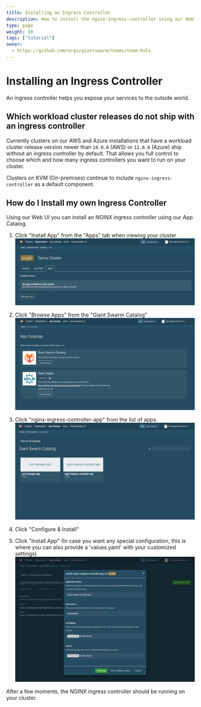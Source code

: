 ```yaml
---
title: Installing an Ingress Controller
description: How to install the nginx-ingress-controller using our Web UI
type: page
weight: 50
tags: ["tutorial"]
owner:
  - https://github.com/orgs/giantswarm/teams/team-halo
---
```


# Installing an Ingress Controller

An ingress controller helps you expose your services to the outside world.

## Which workload cluster releases do not ship with an ingress controller

Currently clusters on our AWS and Azure installations that have a workload cluster release version
newer than `10.0.0` (AWS) or `12.0.0` (Azure) ship without an ingress controller by default. That
allows you full control to choose which and how many ingress controllers you
want to run on your cluster.

Clusters on KVM (On-premises) continue to include `nginx-ingress-controller`
as a default component.

## How do I Install my own Ingress Controller

Using our Web UI you can install an NGINX ingress controller using our App Catalog.

1. Click "Install App" from the "Apps" tab when viewing your cluster
  ![Cluster detail screen showing install app button](cluster-detail.png)

2. Click "Browse Apps" from the "Giant Swarm Catalog"
  ![List of app catalogs including the Giant Swarm Catalog](catalog-list.png)

3. Click "nginx-ingress-controller-app" from the list of apps.
  ![List of apps in the Giant Swarm Catalog](app-list.png)

4. Click "Configure & Install"

5. Click "Install App" (In case you want any special configuration, this is where you can also provide a 'values.yaml' with your customized settings)
  ![App installation modal](install-app-modal.png)

After a few moments, the NGINX ingress controller should be running on your cluster.
